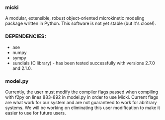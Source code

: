 ### micki

A modular, extensible, robust object-oriented microkinetic modeling package
written in Python. This software is not yet stable (but it's close!).

### DEPENDENCIES:
 * ase
 * numpy
 * sympy
 * sundials (C library) - has been tested successfully with versions 2.7.0 and 2.1.0. 

### model.py
Currently, the user must modify the compiler flags passed when compiling with f2py on lines 883-892 in model.py in order to use Micki. Current flags are what work for our system and are not guaranteed to work for abritrary systems. We will be working on eliminating this user modification to make it easier to use for future users.
